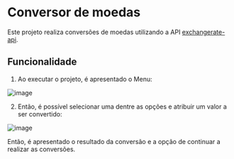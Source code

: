# Conversor de moedas

Este projeto realiza conversões de moedas utilizando a API [exchangerate-api](https://www.exchangerate-api.com/).

## Funcionalidade

1. Ao executar o projeto, é apresentado o Menu:
   
![image](https://github.com/user-attachments/assets/6dda5c53-a6b6-4f62-98de-10b758d87e03)

2. Então, é possível selecionar uma dentre as opções e atribuir um valor a ser convertido:
   
![image](https://github.com/user-attachments/assets/6211e0e4-904b-4881-9e28-1c5386e5f72d)

Então, é apresentado o resultado da conversão e a opção de continuar a realizar as conversões. 
